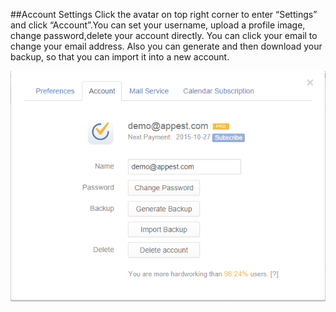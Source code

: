 ##Account Settings
Click the avatar on top right corner to enter “Settings” and click “Account”.You can set your username, upload a profile image, change password,delete your account directly. You can click your email to change your email address. Also you can generate and then download your backup, so that you can import it into a new account.

![](../images/image1.2W.png)
